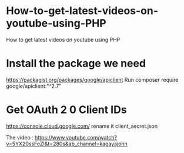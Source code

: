 # How-to-get-latest-videos-on-youtube-using-PHP
How to get latest videos on youtube using PHP

# Install the package we need 
https://packagist.org/packages/google/apiclient
Run  composer require google/apiclient:"^2.7" 

# Get OAuth 2 0 Client IDs
https://console.cloud.google.com/
 rename it client_secret.json

The video :
https://www.youtube.com/watch?v=5YX20ssFeZI&t=280s&ab_channel=kagayajohn
